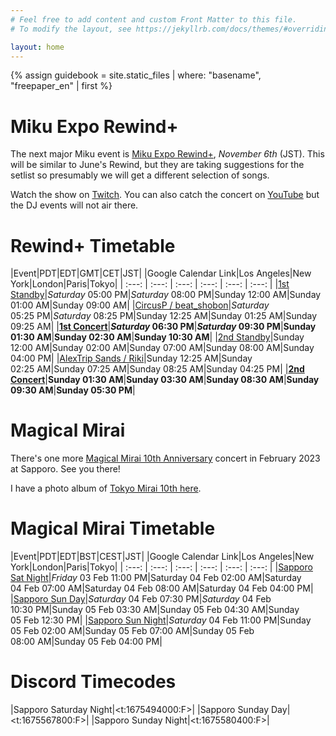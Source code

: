 ```yaml
---
# Feel free to add content and custom Front Matter to this file.
# To modify the layout, see https://jekyllrb.com/docs/themes/#overriding-theme-defaults

layout: home
---
```


{% assign guidebook = site.static_files | where: "basename", "freepaper_en" | first %}

# Miku Expo Rewind+

The next major Miku event is [Miku Expo
Rewind+](https://mikuexpo.com/rewind2022/index_en.html), *November 6th*
(JST). This will be similar to June's Rewind, but they are taking suggestions
for the setlist so presumably we will get a different selection of songs.

Watch the show on [Twitch](https://www.twitch.tv/cfm_official). You can also
catch the concert on [YouTube](https://youtu.be/x47kevmLNnY) but the DJ events
will not air there.

# Rewind+ Timetable

|Event|PDT|EDT|GMT|CET|JST|
|Google Calendar Link|Los Angeles|New York|London|Paris|Tokyo|
| :---: | :---: | :---: | :---: | :---: | :---: |
|[1st Standby](https://calendar.google.com/calendar/u/0/r/eventedit?text=Show%201%20Standby&dates=20221106T000000Z/20221106T002500Z&ctz=Asia%2FTokyo)|_Saturday_ 05:00&nbsp;PM|_Saturday_ 08:00&nbsp;PM|Sunday 12:00&nbsp;AM|Sunday 01:00&nbsp;AM|Sunday 09:00&nbsp;AM|
|[CircusP / beat_shobon](https://calendar.google.com/calendar/u/0/r/eventedit?text=CircusP%20/%20beat_shobon&dates=20221106T002500Z/20221106T012500Z&ctz=Asia%2FTokyo)|_Saturday_ 05:25&nbsp;PM|_Saturday_ 08:25&nbsp;PM|Sunday 12:25&nbsp;AM|Sunday 01:25&nbsp;AM|Sunday 09:25&nbsp;AM|
|**[1st Concert](https://calendar.google.com/calendar/u/0/r/eventedit?text=1st%20Concert&dates=20221106T013000Z/20221106T030000Z&ctz=Asia%2FTokyo)**|**_Saturday_ 06:30&nbsp;PM**|**_Saturday_ 09:30&nbsp;PM**|**Sunday 01:30&nbsp;AM**|**Sunday 02:30&nbsp;AM**|**Sunday 10:30&nbsp;AM**|
|[2nd Standby](https://calendar.google.com/calendar/u/0/r/eventedit?text=Show%202%20Standby&dates=20221106T070000Z/20221106T072500Z&ctz=Asia%2FTokyo)|Sunday 12:00&nbsp;AM|Sunday 02:00&nbsp;AM|Sunday 07:00&nbsp;AM|Sunday 08:00&nbsp;AM|Sunday 04:00&nbsp;PM|
|[AlexTrip Sands / Riki](https://calendar.google.com/calendar/u/0/r/eventedit?text=AlexTrip%20Sands%20/%20Riki&dates=20221106T072500Z/20221106T082500Z&ctz=Asia%2FTokyo)|Sunday 12:25&nbsp;AM|Sunday 02:25&nbsp;AM|Sunday 07:25&nbsp;AM|Sunday 08:25&nbsp;AM|Sunday 04:25&nbsp;PM|
|**[2nd Concert](https://calendar.google.com/calendar/u/0/r/eventedit?text=2nd%20Concert&dates=20221106T083000Z/20221106T100000Z&ctz=Asia%2FTokyo)**|**Sunday 01:30&nbsp;AM**|**Sunday 03:30&nbsp;AM**|**Sunday 08:30&nbsp;AM**|**Sunday 09:30&nbsp;AM**|**Sunday 05:30&nbsp;PM**|


# Magical Mirai

There's one more [Magical Mirai 10th
Anniversary](https://magicalmirai.com/10th/index_en.html) concert in February
2023 at Sapporo. See you there!

I have a photo album of [Tokyo Mirai 10th here](https://adobe.ly/3r10xVz).

# Magical Mirai Timetable

|Event|PDT|EDT|BST|CEST|JST|
|Google Calendar Link|Los Angeles|New York|London|Paris|Tokyo|
| :---: | :---: | :---: | :---: | :---: | :---: |
|[Sapporo Sat Night](https://calendar.google.com/calendar/u/0/r/eventedit?text=Sapporo%20Saturday%20Night&dates=20230204T070000Z/20230204T083000Z&ctz=Asia%2FTokyo)|_Friday_ 03&nbsp;Feb 11:00&nbsp;PM|Saturday 04&nbsp;Feb 02:00&nbsp;AM|Saturday 04&nbsp;Feb 07:00&nbsp;AM|Saturday 04&nbsp;Feb 08:00&nbsp;AM|Saturday 04&nbsp;Feb 04:00&nbsp;PM|
|[Sapporo Sun Day](https://calendar.google.com/calendar/u/0/r/eventedit?text=Sapporo%20Sunday%20Day&dates=20230205T033000Z/20230205T050000Z&ctz=Asia%2FTokyo)|_Saturday_ 04&nbsp;Feb 07:30&nbsp;PM|_Saturday_ 04&nbsp;Feb 10:30&nbsp;PM|Sunday 05&nbsp;Feb 03:30&nbsp;AM|Sunday 05&nbsp;Feb 04:30&nbsp;AM|Sunday 05&nbsp;Feb 12:30&nbsp;PM|
|[Sapporo Sun Night](https://calendar.google.com/calendar/u/0/r/eventedit?text=Sapporo%20Sunday%20Night&dates=20230205T070000Z/20230205T083000Z&ctz=Asia%2FTokyo)|_Saturday_ 04&nbsp;Feb 11:00&nbsp;PM|Sunday 05&nbsp;Feb 02:00&nbsp;AM|Sunday 05&nbsp;Feb 07:00&nbsp;AM|Sunday 05&nbsp;Feb 08:00&nbsp;AM|Sunday 05&nbsp;Feb 04:00&nbsp;PM|

# Discord Timecodes

|Sapporo Saturday Night|<t:1675494000:F>|
|Sapporo Sunday Day|<t:1675567800:F>|
|Sapporo Sunday Night|<t:1675580400:F>|
